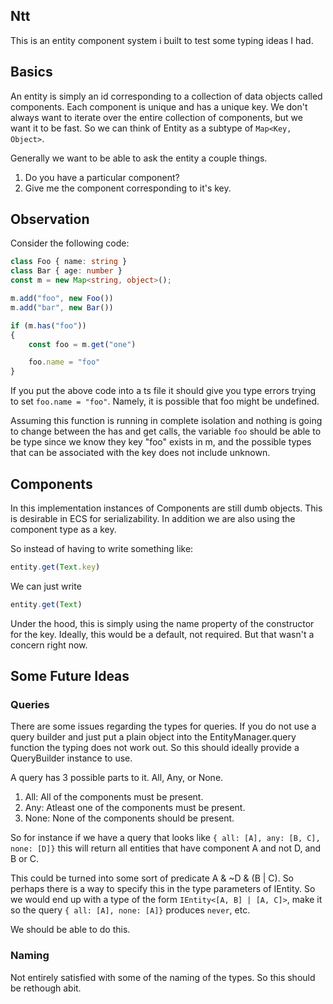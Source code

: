 ## Ntt

This is an entity component system i built to test some typing ideas I had.

## Basics

An entity is simply an id corresponding to a collection of data objects called components. Each component is unique and has a unique key. We don't always want to iterate over the entire collection of components, but we want it to be fast. So we can think of Entity as a subtype of `Map<Key, Object>`.

Generally we want to be able to ask the entity a couple things.

1. Do you have a particular component?
1. Give me the component corresponding to it's key.

## Observation


Consider the following code:

```ts
class Foo { name: string }
class Bar { age: number }
const m = new Map<string, object>();

m.add("foo", new Foo())
m.add("bar", new Bar())

if (m.has("foo"))
{
    const foo = m.get("one")

    foo.name = "foo"
}
```

If you put the above code into a ts file it should give you type errors trying to set `foo.name = "foo"`. Namely, it is possible that foo might be undefined.

Assuming this function is running in complete isolation and nothing is going to change between the has and get calls, the variable `foo` should be able to be type since we know they key "foo" exists in m, and the possible types that can be associated with the key does not include unknown.

## Components

In this implementation instances of Components are still dumb objects. This is desirable in ECS for serializability. In addition we are also using the component type as a key.

So instead of having to write something like:

```ts
entity.get(Text.key)
```

We can just write

```ts
entity.get(Text)
```

Under the hood, this is simply using the name property of the constructor for the key. Ideally, this would be a default, not required. But that wasn't a concern right now.

## Some Future Ideas


### **Queries**

There are some issues regarding the types for queries. If you do not use a query builder and just put a plain object into the EntityManager.query function the typing does not work out. So this should ideally provide a QueryBuilder instance to use.

A query has 3 possible parts to it. All, Any, or None.

1. All: All of the components must be present.
2. Any: Atleast one of the components must be present.
3. None: None of the components should be present.

So for instance if we have a query that looks like `{ all: [A], any: [B, C], none: [D]}` this will return all entities that have component A and not D, and B or C.

This could be turned into some sort of predicate A & ~D & (B | C). So perhaps there is a way to specify this in the type parameters of IEntity. So we would end up with a type of the form `IEntity<[A, B] | [A, C]>`, make it so the query `{ all: [A], none: [A]}` produces `never`, etc.

We should be able to do this.

### **Naming**

Not entirely satisfied with some of the naming of the types. So this should be rethough abit.


